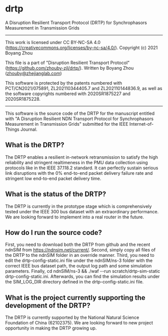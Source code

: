 # drtp
A Disruption Resilient Transport Protocol (DRTP) for Synchrophasors Measurement in Transmission Grids

 *********************************************************************************
This work is licensed under CC BY-NC-SA 4.0
(https://creativecommons.org/licenses/by-nc-sa/4.0/).
Copyright (c) 2021 Boyang Zhou

This file is a part of "Disruption Resilient Transport Protocol"
(https://github.com/zhouby-zjl/drtp/).
Written by Boyang Zhou (zhouby@zhejianglab.com)

This software is protected by the patents numbered with PCT/CN2021/075891,
ZL202110344405.7 and ZL202110144836.9, as well as the software copyrights
numbered with 2020SR1875227 and 2020SR1875228.
 **********************************************************************************
 
 This software is the source code of the DRTP for the manuscript entitled with "A Disruption Resilient NDN Transport Protocol for Synchrophasors Measurement in Transmission Grids" submitted for the IEEE Internet-of-Things Journal.
 
## What is the DRTP? 
The DRTP enables a resilient in-network retransmission to satisfy the high reliability and stringent realtimeness in the PMU data collection using protocols like in the IEEE 37.118.2 standard. It can perfectly sustain serious link disruptions with the 0\% end-to-end packet delivery failure rate and stringent low end-to-end packet delivery time.

## What is the status of the DRTP?
The DRTP is currently in the prototype stage which is comprehensively tested under the IEEE 300 bus dataset with an extraordinary performance. We are looking forward to implement into a real router in the future.

## How do I run the source code?
First, you need to download both the DRTP from github and the recent ndnSIM from https://ndnsim.net/current/. 
Second, simply copy all files of the DRTP to the ndnSIM folder in an override manner. 
Third, you need to edit the drtp-config-static.ini file under the ndnSIM/ns-3 folder with the correct IEEE bus dataset path, the output log path and some simulation parameters. 
Finally, cd ndnSIM/ns-3 && ./waf --run scratch/drtp-sim-static drtp-config-static.ini. Afterwards, you can find the simulation results under the SIM_LOG_DIR directory defined in the drtp-config-static.ini file.

## What is the project currently supporting the development of the DRTP?
The DRTP is currently supported by the National Natural Science Foundation of China (62102375). We are looking forward to new project opportunity in making the DRTP growing up.
